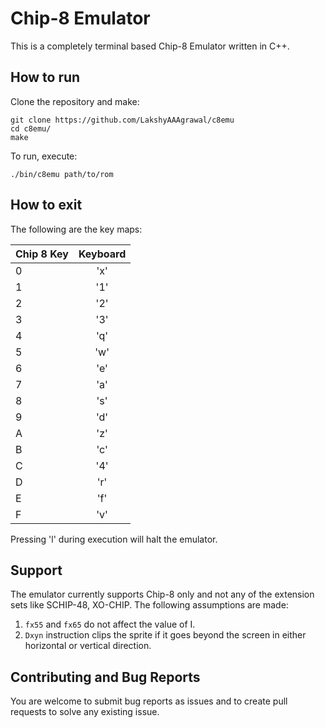 # Chip-8 Emulator
This is a completely terminal based Chip-8 Emulator written in C++.

## How to run
Clone the repository and make:
```
git clone https://github.com/LakshyAAAgrawal/c8emu
cd c8emu/
make
```
To run, execute:
```
./bin/c8emu path/to/rom
```

## How to exit
The following are the key maps:

| Chip 8 Key       | Keyboard     |
| :------------- | :----------: |
| 0 | 'x' |
| 1 | '1' |
| 2 | '2' |
| 3 | '3' |
| 4 | 'q' |
| 5 | 'w' |
| 6 | 'e' |
| 7 | 'a' |
| 8 | 's' |
| 9 | 'd' |
| A | 'z' |
| B | 'c' |
| C | '4' |
| D | 'r' |
| E | 'f' |
| F | 'v' |

Pressing 'l' during execution will halt the emulator.

## Support
The emulator currently supports Chip-8 only and not any of the extension sets like SCHIP-48, XO-CHIP.
The following assumptions are made:
1. ```fx55``` and ```fx65``` do not affect the value of I.
2. ```Dxyn``` instruction clips the sprite if it goes beyond the screen in either horizontal or vertical direction.

## Contributing and Bug Reports
You are welcome to submit bug reports as issues and to create pull requests to solve any existing issue.